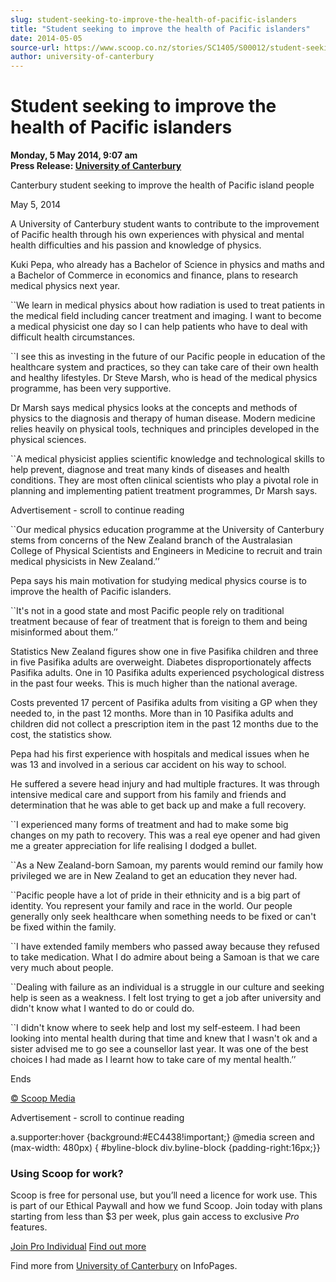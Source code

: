 ```yaml
---
slug: student-seeking-to-improve-the-health-of-pacific-islanders
title: "Student seeking to improve the health of Pacific islanders"
date: 2014-05-05
source-url: https://www.scoop.co.nz/stories/SC1405/S00012/student-seeking-to-improve-the-health-of-pacific-islanders.htm
author: university-of-canterbury
---
```

Student seeking to improve the health of Pacific islanders
==========================================================

**Monday, 5 May 2014, 9:07 am**  
**Press Release: [University of Canterbury](https://info.scoop.co.nz/University_of_Canterbury)**

Canterbury student seeking to improve the health of Pacific island people

May 5, 2014

A University of Canterbury student wants to contribute to the improvement of Pacific health through his own experiences with physical and mental health difficulties and his passion and knowledge of physics.

Kuki Pepa, who already has a Bachelor of Science in physics and maths and a Bachelor of Commerce in economics and finance, plans to research medical physics next year.

\`\`We learn in medical physics about how radiation is used to treat patients in the medical field including cancer treatment and imaging. I want to become a medical physicist one day so I can help patients who have to deal with difficult health circumstances.

\`\`I see this as investing in the future of our Pacific people in education of the healthcare system and practices, so they can take care of their own health and healthy lifestyles. Dr Steve Marsh, who is head of the medical physics programme, has been very supportive.

Dr Marsh says medical physics looks at the concepts and methods of physics to the diagnosis and therapy of human disease. Modern medicine relies heavily on physical tools, techniques and principles developed in the physical sciences.

\`\`A medical physicist applies scientific knowledge and technological skills to help prevent, diagnose and treat many kinds of diseases and health conditions. They are most often clinical scientists who play a pivotal role in planning and implementing patient treatment programmes, Dr Marsh says.

Advertisement - scroll to continue reading





\`\`Our medical physics education programme at the University of Canterbury stems from concerns of the New Zealand branch of the Australasian College of Physical Scientists and Engineers in Medicine to recruit and train medical physicists in New Zealand.’’

Pepa says his main motivation for studying medical physics course is to improve the health of Pacific islanders.

\`\`It's not in a good state and most Pacific people rely on traditional treatment because of fear of treatment that is foreign to them and being misinformed about them.’’

Statistics New Zealand figures show one in five Pasifika children and three in five Pasifika adults are overweight. Diabetes disproportionately affects Pasifika adults. One in 10 Pasifika adults experienced psychological distress in the past four weeks. This is much higher than the national average.

Costs prevented 17 percent of Pasifika adults from visiting a GP when they needed to, in the past 12 months. More than in 10 Pasifika adults and children did not collect a prescription item in the past 12 months due to the cost, the statistics show.

Pepa had his first experience with hospitals and medical issues when he was 13 and involved in a serious car accident on his way to school.

He suffered a severe head injury and had multiple fractures. It was through intensive medical care and support from his family and friends and determination that he was able to get back up and make a full recovery.

\`\`I experienced many forms of treatment and had to make some big changes on my path to recovery. This was a real eye opener and had given me a greater appreciation for life realising I dodged a bullet.

\`\`As a New Zealand-born Samoan, my parents would remind our family how privileged we are in New Zealand to get an education they never had.

\`\`Pacific people have a lot of pride in their ethnicity and is a big part of identity. You represent your family and race in the world. Our people generally only seek healthcare when something needs to be fixed or can't be fixed within the family.

\`\`I have extended family members who passed away because they refused to take medication. What I do admire about being a Samoan is that we care very much about people.

\`\`Dealing with failure as an individual is a struggle in our culture and seeking help is seen as a weakness. I felt lost trying to get a job after university and didn't know what I wanted to do or could do.

\`\`I didn't know where to seek help and lost my self-esteem. I had been looking into mental health during that time and knew that I wasn't ok and a sister advised me to go see a counsellor last year. It was one of the best choices I had made as I learnt how to take care of my mental health.’’

  
Ends

[© Scoop Media](http://www.scoop.co.nz/about/terms.html)  

Advertisement - scroll to continue reading



a.supporter:hover {background:#EC4438!important;} @media screen and (max-width: 480px) { #byline-block div.byline-block {padding-right:16px;}}

### Using Scoop for work?

Scoop is free for personal use, but you’ll need a licence for work use. This is part of our Ethical Paywall and how we fund Scoop. Join today with plans starting from less than $3 per week, plus gain access to exclusive _Pro_ features.  
  
[Join Pro Individual](https://pro.scoop.co.nz/Individual/?from=ProIn24) [Find out more](https://pro.scoop.co.nz/using-scoop-for-work/?from=ProIn24)

Find more from [University of Canterbury](https://info.scoop.co.nz/University_of_Canterbury) on InfoPages.